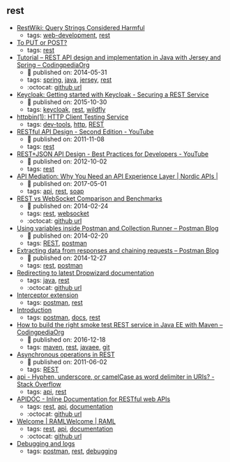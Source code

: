 rest 
---
* [RestWiki: 
Query Strings Considered Harmful](http://web.archive.org/web/20070815111413/http://rest.blueoxen.net/cgi-bin/wiki.pl?QueryStringsConsideredHarmful)
    * tags: [web-development](../tags/web-development.md), [rest](../tags/rest.md)
* [To PUT or POST?](https://stormpath.com/blog/put-or-post)
    * tags: [rest](../tags/rest.md)
* [Tutorial – REST API design and implementation in Java with Jersey and Spring – CodingpediaOrg](http://www.codingpedia.org/ama/tutorial-rest-api-design-and-implementation-in-java-with-jersey-and-spring/)
    * :calendar: published on: 2014-05-31
    * tags: [spring](../tags/spring.md), [java](../tags/java.md), [jersey](../tags/jersey.md), [rest](../tags/rest.md)
    * :octocat: [github url](https://github.com/Codingpedia/demo-rest-jersey-spring)
* [Keycloak: Getting started with Keycloak - Securing a REST Service](http://blog.keycloak.org/2015/10/getting-started-with-keycloak-securing.html)
    * :calendar: published on: 2015-10-30
    * tags: [keycloak](../tags/keycloak.md), [rest](../tags/rest.md), [wildfly](../tags/wildfly.md)
* [httpbin(1): HTTP Client Testing Service](https://httpbin.org/)
    * tags: [dev-tools](../tags/dev-tools.md), [http](../tags/http.md), [REST](../tags/REST.md)
* [RESTful API Design - Second Edition - YouTube](https://www.youtube.com/watch?v=QpAhXa12xvU)
    * :calendar: published on: 2011-11-08
    * tags: [rest](../tags/rest.md)
* [REST+JSON API Design - Best Practices for Developers - YouTube](https://www.youtube.com/watch?v=hdSrT4yjS1g)
    * :calendar: published on: 2012-10-02
    * tags: [rest](../tags/rest.md)
* [API Mediation: Why You Need an API Experience Layer | Nordic APIs |](http://nordicapis.com/api-mediation-why-you-need-api-experience-layer/)
    * :calendar: published on: 2017-05-01
    * tags: [api](../tags/api.md), [rest](../tags/rest.md), [soap](../tags/soap.md)
* [REST vs WebSocket Comparison and Benchmarks](http://blog.arungupta.me/rest-vs-websocket-comparison-benchmarks/)
    * :calendar: published on: 2014-02-24
    * tags: [rest](../tags/rest.md), [websocket](../tags/websocket.md)
    * :octocat: [github url](https://github.com/javaee-samples/javaee7-samples/tree/master/websocket/websocket-vs-rest)
* [Using variables inside Postman and Collection Runner – Postman Blog](http://blog.getpostman.com/2014/02/20/using-variables-inside-postman-and-collection-runner/)
    * :calendar: published on: 2014-02-20
    * tags: [REST](../tags/REST.md), [postman](../tags/postman.md)
* [Extracting data from responses and chaining requests – Postman Blog](http://blog.getpostman.com/2014/01/27/extracting-data-from-responses-and-chaining-requests/)
    * :calendar: published on: 2014-12-27
    * tags: [rest](../tags/rest.md), [postman](../tags/postman.md)
* [Redirecting to latest Dropwizard documentation](http://www.dropwizard.io/)
    * tags: [java](../tags/java.md), [rest](../tags/rest.md)
    * :octocat: [github url](https://github.com/dropwizard/dropwizard)
* [Interceptor extension](https://www.getpostman.com/docs/postman/sending_api_requests/interceptor_extension)
    * tags: [postman](../tags/postman.md), [rest](../tags/rest.md)
* [Introduction](https://www.getpostman.com/docs/)
    * tags: [postman](../tags/postman.md), [docs](../tags/docs.md), [rest](../tags/rest.md)
* [How to build the right smoke test REST service in Java EE with Maven – CodingpediaOrg](http://www.codingpedia.org/ama/how-to-build-the-right-smoke-test-rest-service-in-java-ee-with-maven)
    * :calendar: published on: 2016-12-18
    * tags: [maven](../tags/maven.md), [rest](../tags/rest.md), [javaee](../tags/javaee.md), [git](../tags/git.md)
* [Asynchronous operations in REST](https://www.adayinthelifeof.nl/2011/06/02/asynchronous-operations-in-rest/)
    * :calendar: published on: 2011-06-02
    * tags: [REST](../tags/REST.md)
* [api - Hyphen, underscore, or camelCase as word delimiter in URIs? - Stack Overflow](https://stackoverflow.com/questions/10302179/hyphen-underscore-or-camelcase-as-word-delimiter-in-uris)
    * tags: [api](../tags/api.md), [rest](../tags/rest.md)
* [APIDOC - Inline Documentation for RESTful web APIs](http://apidocjs.com/)
    * tags: [rest](../tags/rest.md), [api](../tags/api.md), [documentation](../tags/documentation.md)
    * :octocat: [github url](https://github.com/apidoc/apidoc)
* [Welcome | RAMLWelcome | RAML](https://raml.org/)
    * tags: [rest](../tags/rest.md), [api](../tags/api.md), [documentation](../tags/documentation.md)
    * :octocat: [github url](https://github.com/raml-org/raml-spec)
* [Debugging and logs](https://www.getpostman.com/docs/postman/sending_api_requests/debugging_and_logs)
    * tags: [postman](../tags/postman.md), [rest](../tags/rest.md), [debugging](../tags/debugging.md)

